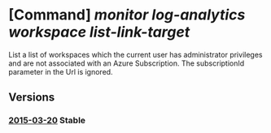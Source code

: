 # [Command] _monitor log-analytics workspace list-link-target_

List a list of workspaces which the current user has administrator privileges and are not associated with an Azure Subscription. The subscriptionId parameter in the Url is ignored.

## Versions

### [2015-03-20](/Resources/mgmt-plane/L3N1YnNjcmlwdGlvbnMve30vcHJvdmlkZXJzL21pY3Jvc29mdC5vcGVyYXRpb25hbGluc2lnaHRzL2xpbmt0YXJnZXRz/2015-03-20.xml) **Stable**

<!-- mgmt-plane /subscriptions/{}/providers/microsoft.operationalinsights/linktargets 2015-03-20 -->
